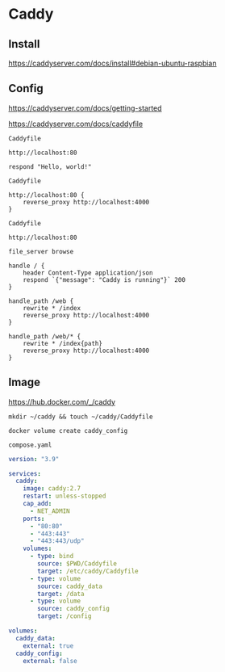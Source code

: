 # Caddy

## Install

https://caddyserver.com/docs/install#debian-ubuntu-raspbian

## Config

https://caddyserver.com/docs/getting-started

https://caddyserver.com/docs/caddyfile

`Caddyfile`
```
http://localhost:80

respond "Hello, world!"
```

`Caddyfile`
```
http://localhost:80 {
	reverse_proxy http://localhost:4000
}
```

`Caddyfile`
```
http://localhost:80

file_server browse

handle / {
    header Content-Type application/json
    respond `{"message": "Caddy is running"}` 200
}

handle_path /web {
	rewrite * /index
	reverse_proxy http://localhost:4000
}

handle_path /web/* {
    rewrite * /index{path}
    reverse_proxy http://localhost:4000
}
```

## Image

https://hub.docker.com/_/caddy

```shell
mkdir ~/caddy && touch ~/caddy/Caddyfile
```

```shel
docker volume create caddy_config
```

`compose.yaml`
```yaml
version: "3.9"

services:
  caddy:
    image: caddy:2.7
    restart: unless-stopped
    cap_add:
      - NET_ADMIN
    ports:
      - "80:80"
      - "443:443"
      - "443:443/udp"
    volumes:
      - type: bind
        source: $PWD/Caddyfile
        target: /etc/caddy/Caddyfile
      - type: volume
        source: caddy_data
        target: /data
      - type: volume
        source: caddy_config
        target: /config

volumes:
  caddy_data:
    external: true
  caddy_config:
    external: false
```
